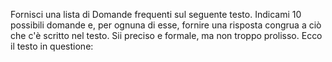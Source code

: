 Fornisci una lista di Domande frequenti sul seguente testo. Indicami 10 possibili domande e, per ognuna di esse, fornire una risposta congrua a ciò che c'è scritto nel testo. Sii preciso e formale, ma non troppo prolisso. Ecco il testo in questione:

